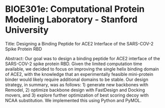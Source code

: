 # BIOE301e: Computational Protein Modeling Laboratory - Stanford University

Title: Designing a Binding Peptide for ACE2 Interface of the SARS-COV-2 Spike Protein RBD

Abstract: Our goal was to design a binding peptide for ACE2 interface of the SARS-COV-2 spike protein RBD. Given the limited computation time available, we decided to focus on improving the single helix binding domain of ACE2, with the knowledge that an experimentally feasible mini-protein binder would likely require additional domains to be stable. Our design strategy, in summary, was as follows: 1) generate new backbones with Remodel, 2) optimize backbone design with FastDesign and Docking movers, and 3) explore further optimization of best scoring decoy with NCAA substitution. We implemented this using Python and PyMOL.
